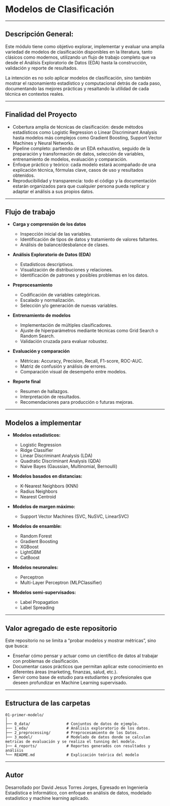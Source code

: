 # Modelos de Clasificación

---

## Descripción General:

Este módulo tiene como objetivo explorar, implementar y evaluar una amplia variedad de modelos de clasificación disponibles en la literatura, tanto clásicos como modernos, utilizando un flujo de trabajo completo que va desde el Análisis Exploratorio de Datos (EDA) hasta la construcción, validación y reporte de resultados.

La intención es no solo aplicar modelos de clasificación, sino también mostrar el razonamiento estadístico y computacional detrás de cada paso, documentando las mejores prácticas y resaltando la utilidad de cada técnica en contextos reales.

---

## Finalidad del Proyecto

* Cobertura amplia de técnicas de clasificación: desde métodos estadísticos como Logistic Regression o Linear Discriminant Analysis hasta modelos más complejos como Gradient Boosting, Support Vector Machines y Neural Networks.
* Pipeline completo: partiendo de un EDA exhaustivo, seguido de la preparación y transformación de datos, selección de variables, entrenamiento de modelos, evaluación y comparación.
* Enfoque práctico y teórico: cada modelo estará acompañado de una explicación técnica, fórmulas clave, casos de uso y resultados obtenidos.
* Reproducibilidad y transparencia: todo el código y la documentación estarán organizados para que cualquier persona pueda replicar y adaptar el análisis a sus propios datos.

---

## Flujo de trabajo

* **Carga y comprensión de los datos**

  * Inspección inicial de las variables.
  * Identificación de tipos de datos y tratamiento de valores faltantes.
  * Análisis de balance/desbalance de clases.

* **Análisis Exploratorio de Datos (EDA)**

  * Estadísticos descriptivos.
  * Visualización de distribuciones y relaciones.
  * Identificación de patrones y posibles problemas en los datos.

* **Preprocesamiento**

  * Codificación de variables categóricas.
  * Escalado y normalización.
  * Selección y/o generación de nuevas variables.

* **Entrenamiento de modelos**

  * Implementación de múltiples clasificadores.
  * Ajuste de hiperparámetros mediante técnicas como Grid Search o Random Search.
  * Validación cruzada para evaluar robustez.

* **Evaluación y comparación**

  * Métricas: Accuracy, Precision, Recall, F1-score, ROC-AUC.
  * Matriz de confusión y análisis de errores.
  * Comparación visual de desempeño entre modelos.

* **Reporte final**

  * Resumen de hallazgos.
  * Interpretación de resultados.
  * Recomendaciones para producción o futuras mejoras.

---

## Modelos a implementar

* **Modelos estadísticos:**

  * Logistic Regression
  * Ridge Classifier
  * Linear Discriminant Analysis (LDA)
  * Quadratic Discriminant Analysis (QDA)
  * Naive Bayes (Gaussian, Multinomial, Bernoulli)

* **Modelos basados en distancias:**

  * K-Nearest Neighbors (KNN)
  * Radius Neighbors
  * Nearest Centroid

* **Modelos de margen máximo:**

  * Support Vector Machines (SVC, NuSVC, LinearSVC)

* **Modelos de ensamble:**

  * Random Forest
  * Gradient Boosting
  * XGBoost
  * LightGBM
  * CatBoost

* **Modelos neuronales:**

  * Perceptron
  * Multi-Layer Perceptron (MLPClassifier)

* **Modelos semi-supervisados:**
  
  * Label Propagation
  * Label Spreading

---

## Valor agregado de este repositorio

Este repositorio no se limita a “probar modelos y mostrar métricas”, sino que busca:

* Enseñar cómo pensar y actuar como un científico de datos al trabajar con problemas de clasificación.
* Documentar casos prácticos que permitan aplicar este conocimiento en diferentes áreas (marketing, finanzas, salud, etc.).
* Servir como base de estudio para estudiantes y profesionales que deseen profundizar en Machine Learning supervisado.

---

## Estructura de las carpetas

```
01-primer-modelo/
│
├── 0_data/                # Conjuntos de datos de ejemplo.
├── 1_eda/                 # Análisis exploratorio de los datos.
├── 2_preprocessing/       # Preprocesamiento de los Datos.
├── 3_model/               # Modelado de datos donde se calculan metricas de evaluación y se realiza el tunning del modelo.
├── 4_reports/             # Reportes generados con resultados y análisis
└── README.md              # Explicación teórica del modelo
```
---

## Autor

Desarrollado por David Jesus Torres Jorges, Egresado en Ingeniería Estadística e Informático, con enfoque en análisis de datos, modelado estadístico y machine learning aplicado.

